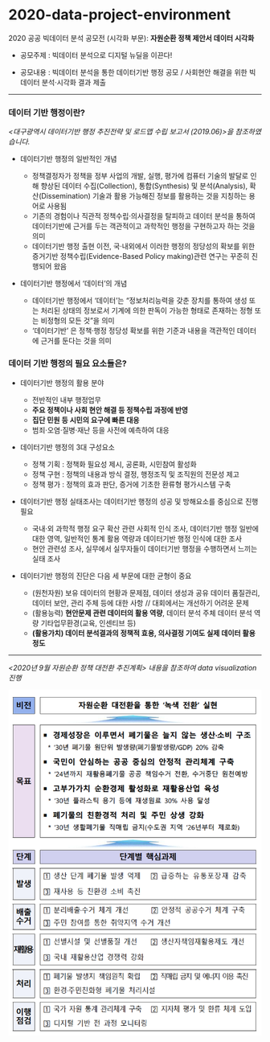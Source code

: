 # 2020-data-project-environment

2020 공공 빅데이터 분석 공모전 (시각화 부문): **자원순환 정책 제안서 데이터 시각화**

* 공모주제 : 빅데이터 분석으로 디지털 뉴딜을 이끈다!

* 공모내용 : 빅데이터 분석을 통한 데이터기반 행정 공모 / 사회현안 해결을 위한 빅데이터 분석·시각화 결과 제출

---

### 데이터 기반 행정이란?

*<대구광역시 데이터기반 행정 추진전략 및 로드맵 수립 보고서 (2019.06)>을 참조하였습니다.*

- 데이터기반 행정의 일반적인 개념

  * 정책결정자가 정책을 정부 사업의 개발, 실행, 평가에 컴퓨터 기술의 발달로 인해 향상된 데이터 수집(Collection), 통합(Synthesis) 및 분석(Analysis), 확산(Dissemination) 기술과 활용 가능해진 정보를 활용하는 것을 지칭하는 용어로 사용됨
  * 기존의 경험이나 직관적 정책수립·의사결정을 탈피하고 데이터 분석을 통하여 데이터기반에 근거를 두는 객관적이고 과학적인 행정을 구현하고자 하는 것을 의미
  * 데이터기반 행정 출현 이전, 국·내외에서 이러한 행정의 정당성의 확보를 위한 증거기반 정책수립(Evidence-Based Policy making)관련 연구는 꾸준히 진행되어 왔음

- 데이터기반 행정에서 ‘데이터’의 개념

  * 데이터기반 행정에서 ‘데이터’는 “정보처리능력을 갖춘 장치를 통하여 생성 또는 처리된 상태의 정보로서 기계에 의한 판독이 가능한 형태로 존재하는 정형 또는 비정형의 모든 것”을 의미
  * ‘데이터기반’ 은 정책·행정 정당성 확보를 위한 기준과 내용을 객관적인 데이터에 근거를 둔다는 것을 의미
  
### 데이터 기반 행정의 필요 요소들은?

- 데이터기반 행정의 활용 분야
  * 전반적인 내부 행정업무
  * **주요 정책이나 사회 현안 해결 등 정책수립 과정에 반영**
  * **집단 민원 등 시민의 요구에 빠른 대응**
  * 범죄·오염·질병·재난 등을 사전에 예측하여 대응

- 데이터기반 행정의 3대 구성요소
  * 정책 기획 : 정책화 필요성 제시, 공론화, 시민참여 활성화
  * 정책 구현 : 정책의 내용과 방식 결정, 행정조직 및 조직원의 전문성 제고
  * 정책 평가 : 정책의 효과 판단, 증거에 기초한 환류형 평가시스템 구축

- 데이터기반 행정 실태조사는 데이터기반 행정의 성공 및 방해요소를 중심으로 진행 필요
  * 국내·외 과학적 행정 요구 확산 관련 사회적 인식 조사, 데이터기반 행정 일반에 대한 영역, 일반적인 통계 활용 역량과 데이터기반 행정 인식에 대한 조사
  * 현안 관련성 조사, 실무에서 실무자들이 데이터기반 행정을 수행하면서 느끼는 실태 조사

- 데이터기반 행정의 진단은 다음 세 부문에 대한 균형이 중요
  * (원천자원) 보유 데이터의 현황과 문제점, 데이터 생성과 공유 데이터 품질관리, 데이터 보안, 관리 주체 등에 대한 사항 // 대회에서는 개선하기 어려운 문제
  * (활용능력) **현안문제 관련 데이터의 활용 역량**, 데이터 분석 주체 데이터 분석 역량 기타업무환경(교육, 인센티브 등)
  * **(활용가치) 데이터 분석결과의 정책적 효용, 의사결정 기여도 실제 데이터 활용정도**

---

*<2020년 9월 자원순환 정책 대전환 추진계획> 내용을 참조하여 data visualization 진행*

![img](https://github.com/ameliachoi/2020-data-project-environment/blob/main/Screen%20Shot%202020-10-23%20at%206.53.52%20PM.png)



